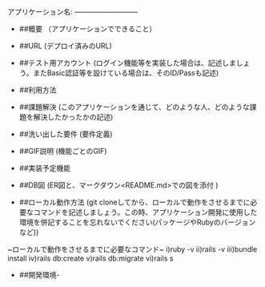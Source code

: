 アプリケーション名:
—————————

- ##概要
（アプリケーションでできること）

- ##URL
(デプロイ済みのURL)

- ##テスト用アカウント
(ログイン機能等を実装した場合は、記述しましょう。またBasic認証等を設けている場合は、そのID/Passも記述)

- ##利用方法

- ##課題解決
(このアプリケーションを通じて、どのような人、どのような課題を解決したかったかの記述)

- ##洗い出した要件
(要件定義)

- ##GIF説明
(機能ごとのGIF)

- ##実装予定機能

- ##DB図
(ER図<Github>と、マークダウン<README.md>での図を添付 )

- ##ローカル動作方法
(git cloneしてから、ローカルで動作をさせるまでに必要なコマンドを記述しましょう。この時、アプリケーション開発に使用した環境を併記することを忘れないでください(パッケージやRubyのバージョンなど))

~ローカルで動作をさせるまでに必要なコマンド~
i)ruby -v
ii)rails -v
iii)bundle install
iv)rails db:create
v)rails db:migrate
vi)rails s

- ##開発環境-
